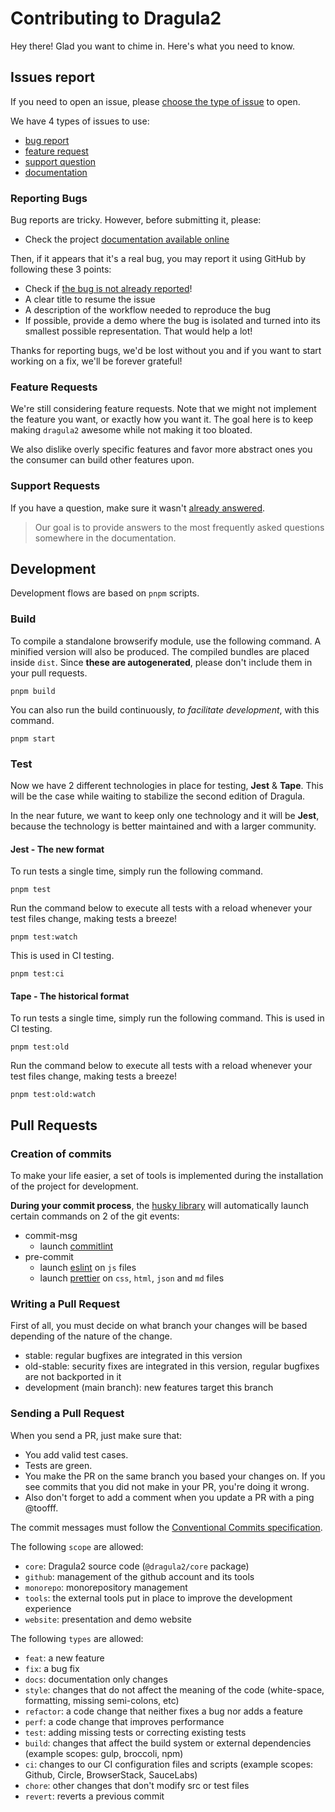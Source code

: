# Contributing to Dragula2

Hey there! Glad you want to chime in. Here's what you need to know.

## Issues report

If you need to open an issue, please [choose the type of issue][link_issue_create] to open.

We have 4 types of issues to use:

- [bug report][link_issue_create_bug]
- [feature request][link_issue_create_feature_request]
- [support question][link_issue_create_support_question]
- [documentation][link_issue_create_documentation]

### Reporting Bugs

Bug reports are tricky. However, before submitting it, please:

- Check the project [documentation available online][link_documentation_website]

Then, if it appears that it's a real bug, you may report it using GitHub by following these 3 points:

- Check if [the bug is not already reported][link_issue]!
- A clear title to resume the issue
- A description of the workflow needed to reproduce the bug
- If possible, provide a demo where the bug is isolated and turned into its smallest possible representation. That would
  help a lot!

Thanks for reporting bugs, we'd be lost without you and if you want to start working on a fix, we'll be forever
grateful!

### Feature Requests

We're still considering feature requests. Note that we might not implement the feature you want, or exactly how you want
it. The goal here is to keep making `dragula2` awesome while not making it too bloated.

We also dislike overly specific features and favor more abstract ones you the consumer can build other features upon.

### Support Requests

If you have a question, make sure it wasn't [already answered][link_issue_question_label].

> Our goal is to provide answers to the most frequently asked questions somewhere in the documentation.

## Development

Development flows are based on `pnpm` scripts.

### Build

To compile a standalone browserify module, use the following command. A minified version will also be produced. The
compiled bundles are placed inside `dist`. Since **these are autogenerated**, please don't include them in your pull
requests.

```shell
pnpm build
```

You can also run the build continuously, _to facilitate development_, with this command.

```shell
pnpm start
```

### Test

Now we have 2 different technologies in place for testing, **Jest** & **Tape**. This will be the case while waiting to
stabilize the second edition of Dragula.

In the near future, we want to keep only one technology and it will be **Jest**, because the technology is better
maintained and with a larger community.

#### Jest - The new format

To run tests a single time, simply run the following command.

```shell
pnpm test
```

Run the command below to execute all tests with a reload whenever your test files change, making tests a breeze!

```shell
pnpm test:watch
```

This is used in CI testing.

```shell
pnpm test:ci
```

#### Tape - The historical format

To run tests a single time, simply run the following command. This is used in CI testing.

```shell
pnpm test:old
```

Run the command below to execute all tests with a reload whenever your test files change, making tests a breeze!

```shell
pnpm test:old:watch
```

## Pull Requests

### Creation of commits

To make your life easier, a set of tools is implemented during the installation of the project for development.

**During your commit process**, the [husky library][link_husky_project] will automatically launch certain commands on 2
of the git events:

- commit-msg
  - launch [commitlint][link_commitlint_project]
- pre-commit
  - launch [eslint][link_eslint_project] on `js` files
  - launch [prettier][link_prettier_project] on `css`, `html`, `json` and `md` files

### Writing a Pull Request

First of all, you must decide on what branch your changes will be based depending of the nature of the change.

- stable: regular bugfixes are integrated in this version
- old-stable: security fixes are integrated in this version, regular bugfixes are not backported in it
- development (main branch): new features target this branch

### Sending a Pull Request

When you send a PR, just make sure that:

- You add valid test cases.
- Tests are green.
- You make the PR on the same branch you based your changes on. If you see commits that you did not make in your PR,
  you're doing it wrong.
- Also don't forget to add a comment when you update a PR with a ping @toofff.

The commit messages must follow the [Conventional Commits specification](https://www.conventionalcommits.org/).

The following `scope` are allowed:

- `core`: Dragula2 source code (`@dragula2/core` package)
- `github`: management of the github account and its tools
- `monorepo`: monorepository management
- `tools`: the external tools put in place to improve the development experience
- `website`: presentation and demo website

The following `types` are allowed:

- `feat`: a new feature
- `fix`: a bug fix
- `docs`: documentation only changes
- `style`: changes that do not affect the meaning of the code (white-space, formatting, missing semi-colons, etc)
- `refactor`: a code change that neither fixes a bug nor adds a feature
- `perf`: a code change that improves performance
- `test`: adding missing tests or correcting existing tests
- `build`: changes that affect the build system or external dependencies (example scopes: gulp, broccoli, npm)
- `ci`: changes to our CI configuration files and scripts (example scopes: Github, Circle, BrowserStack, SauceLabs)
- `chore`: other changes that don't modify src or test files
- `revert`: reverts a previous commit

[link_documentation_website]: https://toofff.github.io/dragula2
[link_commitlint_project]: https://commitlint.js.org/#/
[link_husky_project]: https://typicode.github.io/husky/#/
[link_eslint_project]: https://eslint.org/
[link_prettier_project]: https://prettier.io/
[link_issue]: https://github.com/toofff/dragula2/issues
[link_issue_create]: https://github.com/toofff/dragula2/issues/new/choose
[link_issue_create_bug]:
  https://github.com/toofff/dragula2/issues/new?assignees=&labels=bug%2CStatus%3A+Needs+review&template=01_bug_report.yaml
[link_issue_create_feature_request]:
  https://github.com/toofff/dragula2/issues/new?assignees=&labels=enhancement%2CStatus%3A+Needs+review&template=02_feature_request.yaml
[link_issue_create_support_question]:
  https://github.com/toofff/dragula2/issues/new?assignees=&labels=question%2CStatus%3A+Needs+review&template=03_support_question.yaml
[link_issue_create_documentation]:
  https://github.com/toofff/dragula2/issues/new?assignees=&labels=documentation%2CStatus%3A+Needs+review&template=04_documentation.yaml
[link_issue_question_label]: https://github.com/toofff/dragula2/issues?q=label%3Aquestion
